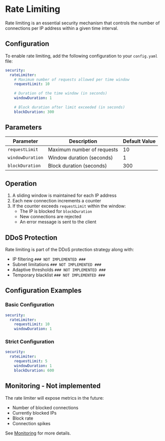 # Rate Limiting

Rate limiting is an essential security mechanism that controls the number of connections per IP address within a given time interval.

## Configuration

To enable rate limiting, add the following configuration to your `config.yaml` file:

```yaml
security:
  rateLimiter:
    # Maximum number of requests allowed per time window
    requestLimit: 10
    
    # Duration of the time window (in seconds)
    windowDuration: 1
    
    # Block duration after limit exceeded (in seconds)
    blockDuration: 300
```

## Parameters

| Parameter | Description | Default Value |
|-----------|-------------|---------------|
| `requestLimit` | Maximum number of requests | 10 |
| `windowDuration` | Window duration (seconds) | 1 |
| `blockDuration` | Block duration (seconds) | 300 |

## Operation

1. A sliding window is maintained for each IP address
2. Each new connection increments a counter
3. If the counter exceeds `requestLimit` within the window:
   - The IP is blocked for `blockDuration`
   - New connections are rejected
   - An error message is sent to the client

## DDoS Protection

Rate limiting is part of the DDoS protection strategy along with:

- IP filtering `### NOT IMPLEMENTED ###`
- Subnet limitations `### NOT IMPLEMENTED ###`
- Adaptive thresholds `### NOT IMPLEMENTED ###`
- Temporary blacklist `### NOT IMPLEMENTED ###`

## Configuration Examples

### Basic Configuration

```yaml
security:
  rateLimiter:
    requestLimit: 10
    windowDuration: 1
```

### Strict Configuration

```yaml
security:
  rateLimiter:
    requestLimit: 5
    windowDuration: 1
    blockDuration: 600
```

## Monitoring - Not implemented

The rate limiter will expose metrics in the future:

- Number of blocked connections
- Currently blocked IPs
- Block rate
- Connection spikes

See [Monitoring](../deployment/monitoring.md) for more details.

